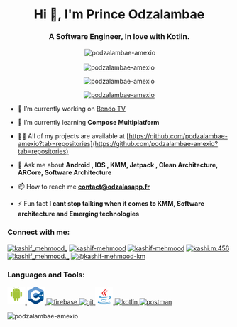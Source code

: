 <h1 align="center">Hi 👋, I'm Prince Odzalambae</h1>
<h3 align="center">A Software Engineer, In love with Kotlin.</h3>

<p align="center">&nbsp;<img align="center" src="https://github-readme-stats.vercel.app/api?username=podzalambae-amexio&show_icons=true&locale=en" alt="podzalambae-amexio" /></p>

<p align="center"><img align="center" src="https://github-readme-stats.vercel.app/api/top-langs?username=podzalambae-amexio&show_icons=true&locale=en&layout=compact" alt="podzalambae-amexio" /></p>

<p align="center"> <img src="https://komarev.com/ghpvc/?username=podzalambae-amexio&label=Profile%20views&color=0e75b6&style=flat" alt="podzalambae-amexio" /> </p>

<p align="center"> <a href="https://github.com/ryo-ma/github-profile-trophy"><img src="https://github-profile-trophy.vercel.app/?username=podzalambae-amexio" alt="podzalambae-amexio" /></a> </p>

- 🔭 I’m currently working on [Bendo TV](https://play.google.com/store/apps/details?id=com.princeodzalasapp.tntlivetv)

- 🌱 I’m currently learning **Compose Multiplatform**

- 👨‍💻 All of my projects are available at [https://github.com/podzalambae-amexio?tab=repositories](https://github.com/podzalambae-amexio?tab=repositories)

- 💬 Ask me about **Android , IOS , KMM, Jetpack , Clean Architecture, ARCore, Software Architecture**

- 📫 How to reach me **contact@odzalasapp.fr**

- ⚡ Fun fact **I cant stop talking when it comes to KMM, Software architecture and Emerging technologies**

<h3 align="left">Connect with me:</h3>
<p align="left">
<a href="https://twitter.com/princeodzalas" target="blank"><img align="center" src="https://raw.githubusercontent.com/rahuldkjain/github-profile-readme-generator/master/src/images/icons/Social/twitter.svg" alt="kashif_mehmood_" height="30" width="40" /></a>
<a href="https://linkedin.com/in//princeodzalas" target="blank"><img align="center" src="https://raw.githubusercontent.com/rahuldkjain/github-profile-readme-generator/master/src/images/icons/Social/linked-in-alt.svg" alt="kashif-mehmood" height="30" width="40" /></a>
<a href="https://stackoverflow.com/users/21219073" target="blank"><img align="center" src="https://raw.githubusercontent.com/rahuldkjain/github-profile-readme-generator/master/src/images/icons/Social/stack-overflow.svg" alt="kashif-mehmood" height="30" width="40" /></a>
<a href="https://fb.com/princeloic" target="blank"><img align="center" src="https://raw.githubusercontent.com/rahuldkjain/github-profile-readme-generator/master/src/images/icons/Social/facebook.svg" alt="kashi.m.456" height="30" width="40" /></a>
<a href="https://instagram.com/princeloic" target="blank"><img align="center" src="https://raw.githubusercontent.com/rahuldkjain/github-profile-readme-generator/master/src/images/icons/Social/instagram.svg" alt="kashif_mehmood._" height="30" width="40" /></a>
<a href="https://medium.com/@odzalasapp" target="blank"><img align="center" src="https://raw.githubusercontent.com/rahuldkjain/github-profile-readme-generator/master/src/images/icons/Social/medium.svg" alt="@kashif-mehmood-km" height="30" width="40" /></a>
</p>

<h3 align="left">Languages and Tools:</h3>
<p align="left"> 
<a href="https://developer.android.com" target="_blank"> <img src="https://raw.githubusercontent.com/devicons/devicon/master/icons/android/android-original-wordmark.svg" alt="android" width="40" height="40"/> </a> 
<a href="https://www.w3schools.com/cpp/" target="_blank"> <img src="https://raw.githubusercontent.com/devicons/devicon/master/icons/cplusplus/cplusplus-original.svg" alt="cplusplus" width="40" height="40"/> </a> 
<a href="https://firebase.google.com/" target="_blank"> <img src="https://www.vectorlogo.zone/logos/firebase/firebase-icon.svg" alt="firebase" width="40" height="40"/> </a> 
<a href="https://git-scm.com/" target="_blank"> <img src="https://www.vectorlogo.zone/logos/git-scm/git-scm-icon.svg" alt="git" width="40" height="40"/> </a> 
<a href="https://www.java.com" target="_blank"> <img src="https://raw.githubusercontent.com/devicons/devicon/master/icons/java/java-original.svg" alt="java" width="40" height="40"/> </a> 
<a href="https://kotlinlang.org" target="_blank"> <img src="https://www.vectorlogo.zone/logos/kotlinlang/kotlinlang-icon.svg" alt="kotlin" width="40" height="40"/> </a> 
<a href="https://postman.com" target="_blank"> <img src="https://www.vectorlogo.zone/logos/getpostman/getpostman-icon.svg" alt="postman" width="40" height="40"/> </a>

<p><img align="center" src="https://github-readme-streak-stats.herokuapp.com/?user=podzalambae-amexio&" alt="podzalambae-amexio" /></p>
